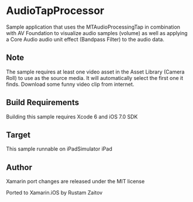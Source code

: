 AudioTapProcessor
==============

Sample application that uses the MTAudioProcessingTap in combination with AV Foundation to visualize audio samples (volume) as well as applying a Core Audio audio unit effect (Bandpass Filter) to the audio data.

Note
----

The sample requires at least one video asset in the Asset Library (Camera Roll) to use as the source media. It will automatically select the first one it finds. Download some funny video clip from internet.

Build Requirements
------------------

Building this sample requires Xcode 6 and iOS 7.0 SDK

Target
------
This sample runnable on iPadSimulator iPad

Author
------ 
Xamarin port changes are released under the MIT license

Ported to Xamarin.iOS by Rustam Zaitov
